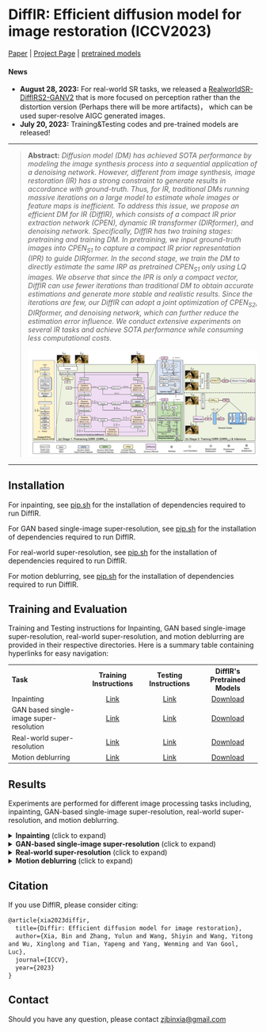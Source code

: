# DiffIR: Efficient diffusion model for image restoration (ICCV2023)

[Paper](https://arxiv.org/pdf/2303.09472.pdf) | [Project Page](https://github.com/Zj-BinXia/DiffIR) | [pretrained models](https://drive.google.com/drive/folders/10miVILiopE414GyaSZM3EFAZITeY9q0p?usp=sharing)

#### News

- **August 28, 2023:** For real-world SR tasks, we released a [RealworldSR-DiffIRS2-GANV2](https://drive.google.com/drive/folders/1G3Ep0xd-uBpIXGZFdWzH1uVCOpJaqkOF?usp=sharing) that is more focused on perception rather than the distortion version (Perhaps there will be more artifacts)， which can be used super-resolve AIGC generated images. 
- **July 20, 2023:** Training&Testing codes and pre-trained models are released!

<hr />


> **Abstract:** *Diffusion model (DM) has achieved SOTA performance by modeling the image synthesis process into a sequential application of a denoising network. However, different from image synthesis, image restoration (IR) has a strong constraint to generate results in accordance with ground-truth. Thus, for IR, traditional DMs running massive iterations on a large model to estimate whole images or feature maps is inefficient. To address this issue, we propose an efficient DM for IR (DiffIR), which consists of a compact IR prior extraction network (CPEN), dynamic IR transformer (DIRformer), and denoising network. Specifically, DiffIR has two training stages: pretraining and training DM. In pretraining, we input ground-truth images into CPEN$_{S1}$ to capture a compact IR prior representation (IPR) to guide DIRformer. In the second stage, we train the DM to directly estimate the same IRP as pretrained CPEN$_{S1}$ only using LQ images. We observe that since the IPR is only a compact vector,  DiffIR can use fewer iterations than traditional DM to obtain accurate estimations and generate more stable and realistic results. Since the iterations are few, our DiffIR can adopt a joint optimization of CPEN$_{S2}$, DIRformer, and denoising network, which can further reduce the estimation error influence. We conduct extensive experiments on several IR tasks and achieve SOTA performance while consuming less computational costs.* 
>
> <p align="center">
> <img width="800" src="figs/method.jpg">
> </p>

---

## Installation

For inpainting, see [pip.sh](DiffIR-inpainting/pip.sh) for the installation of dependencies required to run DiffIR.

For GAN based single-image super-resolution, see [pip.sh](DiffIR-SRGAN/pip.sh) for the installation of dependencies required to run DiffIR.

For real-world super-resolution, see [pip.sh](DiffIR-RealSR/pip.sh) for the installation of dependencies required to run DiffIR.

For motion deblurring, see [pip.sh](DiffIR-demotionblur/pip.sh) for the installation of dependencies required to run DiffIR.



## Training and Evaluation

Training and Testing instructions for Inpainting, GAN based single-image super-resolution, real-world super-resolution, and motion deblurring are provided in their respective directories. Here is a summary table containing hyperlinks for easy navigation:

<table>
  <tr>
    <th align="left">Task</th>
    <th align="center">Training Instructions</th>
    <th align="center">Testing Instructions</th>
    <th align="center">DiffIR's Pretrained Models</th>
  </tr>
  <tr>
    <td align="left">Inpainting</td>
    <td align="center"><a href="DiffIR-inpainting/README.md#training">Link</a></td>
    <td align="center"><a href="DiffIR-inpainting/README.md#evaluation">Link</a></td>
    <td align="center"><a href="https://drive.google.com/drive/folders/1RQXRWMqVaAsyyQt8T-3KtpS68ef8dh90?usp=drive_link">Download</a></td>
  </tr>
  <tr>
    <td>GAN based single-image super-resolution</td>
    <td align="center"><a href="DiffIR-SRGAN/README.md#training">Link</a></td>
    <td align="center"><a href="DiffIR-SRGAN/README.md#evaluation">Link</a></td>
    <td align="center"><a href="https://drive.google.com/drive/folders/1Mmhz6Sx9tz-n3QJAd6w-UlxdugTEH2fV?usp=drive_link">Download</a></td>
  </tr>
  <tr>
    <td>Real-world super-resolution</td>
    <td align="center"><a href="DiffIR-RealSR/README.md#training">Link</a></td>
    <td align="center"><a href="DiffIR-RealSR/README.md#evaluation">Link</a></td>
    <td align="center"><a href="https://drive.google.com/drive/folders/1G3Ep0xd-uBpIXGZFdWzH1uVCOpJaqkOF?usp=drive_link">Download</a></td>
  </tr>
  <tr>
    <td>Motion deblurring</td>
    <td align="center"><a href="DiffIR-demotionblur/README.md#training">Link</a></td>
    <td align="center"><a href="DiffIR-demotionblur/README.md#evaluation">Link</a></td>
    <td align="center"><a href="https://drive.google.com/drive/folders/1JWYaP9VVPX_Mh2w1Vezn74hck-oWSyMh?usp=drive_link">Download</a></td>
  </tr>
</table>

## Results
Experiments are performed for different image processing tasks including, inpainting, GAN-based single-image super-resolution, real-world super-resolution, and motion deblurring. 

<details>
<summary><strong>Inpainting</strong> (click to expand) </summary>
<img src = "figs/inpainting-quan.jpg"> 
<img src = "figs/inpainting-qual.jpg"> 
</details>

<details>
<summary><strong>GAN-based single-image super-resolution</strong> (click to expand) </summary>
<img src = "figs/SISR-quan.jpg">  
<img src = "figs/SISR-qual.jpg">
</details>

<details>
<summary><strong>Real-world super-resolution</strong> (click to expand) </summary>
  
<img src = "figs/realworldsr-quan.jpg">
<img src = "figs/realworldsr-qual.jpg">
</details>

<details>
<summary><strong>Motion deblurring</strong> (click to expand) </summary>
  
<img src = "figs/deblur-quan.jpg">
<img src = "figs/deblur-qual.jpg">
</details>

## Citation
If you use DiffIR, please consider citing:

    @article{xia2023diffir,
      title={Diffir: Efficient diffusion model for image restoration},
      author={Xia, Bin and Zhang, Yulun and Wang, Shiyin and Wang, Yitong and Wu, Xinglong and Tian, Yapeng and Yang, Wenming and Van Gool, Luc},
      journal={ICCV},
      year={2023}
    }


## Contact
Should you have any question, please contact zjbinxia@gmail.com


